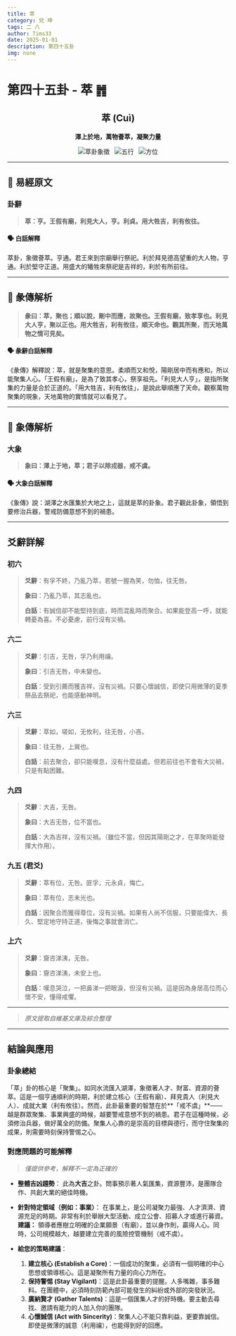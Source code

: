 ```yaml
---
title: 萃
category: 兌 坤
tags: 二 八
author: Tims33
date: 2025-01-01
description: 第四十五卦
img: none
---
```


# 第四十五卦 - 萃 ䷬

<div align="center">

## 萃 (Cuì)
**澤上於地，萬物薈萃，凝聚力量**

</div>

<div align="center">

![萃卦象徵](https://img.shields.io/badge/卦象-萃-gray?style=for-the-badge)&ensp;
![五行](https://img.shields.io/badge/五行-上金下土-lightgrey?style=for-the-badge)&ensp;
![方位](https://img.shields.io/badge/方位-西｜西南-lightblue?style=for-the-badge)

</div>

---

## 📜 易經原文

### 卦辭

> **萃：亨。王假有廟，利見大人，亨。利貞。用大牲吉，利有攸往。**

#### 🗣️ 白話解釋
萃卦，象徵薈萃。亨通。君王來到宗廟舉行祭祀。利於拜見德高望重的大人物，亨通。利於堅守正道。用盛大的犧牲來祭祀是吉祥的，利於有所前往。

---

## 📖 彖傳解析

> **彖曰：萃，聚也；順以說，剛中而應，故聚也。王假有廟，致孝享也。利見大人亨，聚以正也。用大牲吉，利有攸往，順天命也。觀其所聚，而天地萬物之情可見矣。**

#### 🗣️ 彖辭白話解釋
《彖傳》解釋說：萃，就是聚集的意思。柔順而又和悅，陽剛居中而有應和，所以能聚集人心。「王假有廟」，是為了致其孝心，祭享祖先。「利見大人亨」，是指所聚集的力量是合於正道的。「用大牲吉，利有攸往」，是說此舉順應了天命。觀察萬物聚集的現象，天地萬物的實情就可以看見了。

---

## 🎯 象傳解析

### 大象

> **象曰：澤上于地，萃；君子以除戎器，戒不虞。**

#### 🗣️ 大象白話解釋
《象傳》說：湖澤之水匯集於大地之上，這就是萃的卦象。君子觀此卦象，領悟到要修治兵器，警戒防備意想不到的禍患。

---

## 爻辭詳解

### 初六

> **爻辭**：有孚不終，乃亂乃萃，若號一握為笑，勿恤，往无咎。
>
> **象曰**：乃亂乃萃，其志亂也。
>
> **白話**：有誠信卻不能堅持到底，時而混亂時而聚合。如果能登高一呼，就能轉憂為喜。不必憂慮，前行沒有災禍。

### 六二

> **爻辭**：引吉，无咎，孚乃利用禴。
>
> **象曰**：引吉无咎，中未變也。
>
> **白話**：受到引薦而獲吉祥，沒有災禍。只要心懷誠信，即使只用微薄的夏季祭品去祭祀，也能感動神明。

### 六三

> **爻辭**：萃如，嗟如，无攸利，往无咎，小吝。
>
> **象曰**：往无咎，上巽也。
>
> **白話**：前去聚合，卻只能嘆息，沒有什麼益處。但若前往也不會有大災禍，只是有點困難。

### 九四

> **爻辭**：大吉，无咎。
>
> **象曰**：大吉无咎，位不當也。
>
> **白話**：大為吉祥，沒有災禍。（雖位不當，但因其陽剛之才，在萃聚時能發揮大作用）。

### 九五 (君爻)

> **爻辭**：萃有位，无咎。匪孚，元永貞，悔亡。
>
> **象曰**：萃有位，志未光也。
>
> **白話**：因聚合而獲得尊位，沒有災禍。如果有人尚不信服，只要能偉大、長久、堅定地守持正道，後悔之事就會消亡。

### 上六

> **爻辭**：齎咨涕洟，无咎。
>
> **象曰**：齎咨涕洟，未安上也。
>
> **白話**：嘆息哭泣，一把鼻涕一把眼淚，但沒有災禍。這是因為身居高位而心懷不安，懂得戒懼。

---
> *原文提取自維基文庫及綜合整理*
---

## 結論與應用

### 卦象總結
「萃」卦的核心是「聚集」。如同水流匯入湖澤，象徵著人才、財富、資源的薈萃。這是一個亨通順利的時期，利於建立核心（王假有廟）、拜見貴人（利見大人）、成就大業（利有攸往）。然而，此卦最重要的智慧在於**「戒不虞」**——越是群眾聚集、事業興盛的時候，越要警戒意想不到的禍患。君子在這種時候，必須修治兵器，做好萬全的防備。聚集人心靠的是崇高的目標與德行，而守住聚集的成果，則需要時刻保持警惕之心。

### 對應問題的可能解釋
> *僅提供參考，解釋不一定為正確的*

* **整體吉凶趨勢**：
    此為**大吉**之卦。問事預示著人氣匯集，資源豐沛，是團隊合作、共創大業的絕佳時機。

* **針對特定領域（例如：事業）**：
    在事業上，是公司凝聚力最強、人才濟濟、資源充足的時期。非常有利於舉辦大型活動、成立公會、招募人才或進行募資。**建議：** 領導者應樹立明確的企業願景（有廟），並以身作則，贏得人心。同時，公司規模越大，越要建立完善的風險控管機制（戒不虞）。

* **給您的策略建議**：
    1.  **建立核心 (Establish a Core)**：一個成功的聚集，必須有一個明確的中心思想或領導核心。這是凝聚所有力量的向心力所在。
    2.  **保持警惕 (Stay Vigilant)**：這是此卦最重要的提醒。人多嘴雜，事多難料。在團體中，必須時刻防範內部可能發生的糾紛或外部的突發狀況。
    3.  **廣納賢才 (Gather Talents)**：這是一個匯集人才的好時機。要主動去尋找、邀請有能力的人加入你的團隊。
    4.  **心懷誠信 (Act with Sincerity)**：聚集人心不能只靠利益，更要靠誠信。即使是微薄的誠意（利用禴），也能得到好的回應。